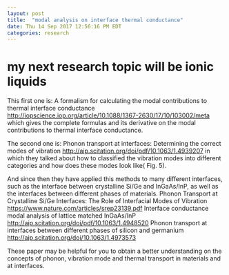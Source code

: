 ```yaml
---
layout: post
title:  "modal analysis on interface thermal conductance"
date: Thu 14 Sep 2017 12:56:16 PM EDT
categories: research
---
```

# my next research topic will be ionic liquids
This first one is: 
A formalism for calculating the modal contributions to thermal interface conductance
http://iopscience.iop.org/article/10.1088/1367-2630/17/10/103002/meta
which gives the complete formulas and its derivative on the modal contributions to thermal interface conductance. 

The second one is:
Phonon transport at interfaces: Determining the correct modes of vibration
http://aip.scitation.org/doi/pdf/10.1063/1.4939207
in which they talked about how to classified the vibration modes into different categories and how does these modes look like( Fig. 5).

And since then they have applied this methods to many different interfaces, such as the interface between crystalline Si/Ge and InGaAs/InP, as well as the interfaces between different phases of materials. 
Phonon Transport at Crystalline Si/Ge Interfaces: The Role of Interfacial Modes of Vibration
https://www.nature.com/articles/srep23139.pdf
Interface conductance modal analysis of lattice matched InGaAs/InP
http://aip.scitation.org/doi/pdf/10.1063/1.4948520
Phonon transport at interfaces between different phases of silicon and germanium 
http://aip.scitation.org/doi/10.1063/1.4973573
 
These paper may be helpful for you to obtain a better understanding on the concepts of phonon, vibration mode and thermal transport in materials and at interfaces.

